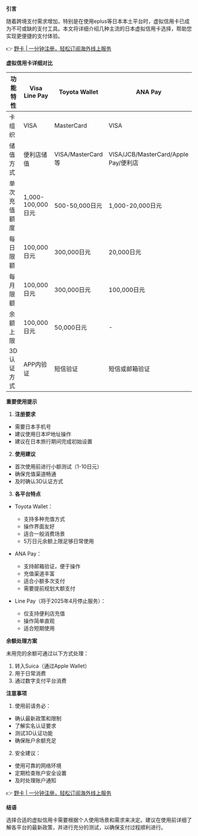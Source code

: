 **引言**

随着跨境支付需求增加，特别是在使用eplus等日本本土平台时，虚拟信用卡已成为不可或缺的支付工具。本文将详细介绍几种主流的日本虚拟信用卡选择，帮助您实现更便捷的支付体验。

👉 [野卡 | 一分钟注册，轻松订阅海外线上服务](https://bit.ly/bewildcard)

**虚拟信用卡详细对比**

| 功能特性 | Visa Line Pay | Toyota Wallet | ANA Pay |
|---------|---------------|---------------|----------|
| 卡组织 | VISA | MasterCard | VISA |
| 储值方式 | 便利店储值 | VISA/MasterCard等 | VISA/JCB/MasterCard/Apple Pay/便利店 |
| 单次充值额度 | 1,000-100,000日元 | 500-50,000日元 | 1,000-20,000日元 |
| 每日限额 | 100,000日元 | 300,000日元 | 20,000日元 |
| 每月限额 | 100,000日元 | 300,000日元 | 100,000日元 |
| 余额上限 | 100,000日元 | 50,000日元 | - |
| 3D认证方式 | APP内验证 | 短信验证 | 短信或邮箱验证 |

**重要使用提示**

1. **注册要求**
- 需要日本手机号
- 建议使用日本IP地址操作
- 建议在日本旅行期间完成初始设置

2. **使用建议**
- 首次使用前进行小额测试（1-10日元）
- 确保充值渠道畅通
- 及时确认3D认证方式

3. **各平台特点**

* Toyota Wallet：
  - 支持多种充值方式
  - 操作界面友好
  - 适合一般消费场景
  - 5万日元余额上限足够日常使用

* ANA Pay：
  - 支持邮箱验证，便于操作
  - 充值渠道丰富
  - 适合小额多次支付
  - 需要提前规划大额支付

* Line Pay（将于2025年4月停止服务）：
  - 仅支持便利店充值
  - 操作简单直观
  - 适合短期使用

**余额处理方案**

未用完的余额可通过以下方式处理：
1. 转入Suica（通过Apple Wallet）
2. 用于日常消费
3. 通过数字支付平台消费

**注意事项**

1. 使用前请务必：
- 确认最新政策和限制
- 了解实名认证要求
- 测试3D认证功能
- 确保账户余额充足

2. 安全建议：
- 使用可靠的网络环境
- 定期检查账户安全设置
- 及时处理账户通知

👉 [野卡 | 一分钟注册，轻松订阅海外线上服务](https://bit.ly/bewildcard)

**结语**

选择合适的虚拟信用卡需要根据个人使用场景和需求来决定。建议在使用前详细了解各平台的最新政策，并进行充分的测试，以确保支付过程顺利进行。